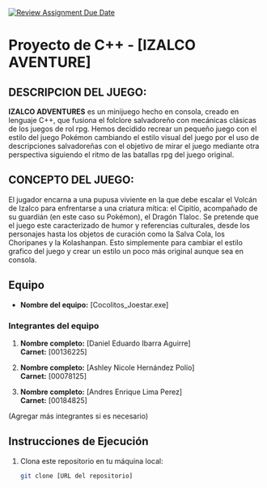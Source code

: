 [![Review Assignment Due Date](https://classroom.github.com/assets/deadline-readme-button-22041afd0340ce965d47ae6ef1cefeee28c7c493a6346c4f15d667ab976d596c.svg)](https://classroom.github.com/a/mi1WNrHU)
# Proyecto de C++ - [IZALCO AVENTURE]

## DESCRIPCION DEL JUEGO:

**IZALCO ADVENTURES** es un minijuego hecho en consola, creado en lenguaje C++, que fusiona el folclore salvadoreño con mecánicas clásicas de los juegos de rol rpg. Hemos decidido recrear un pequeño juego con el estilo del juego Pokémon cambiando el estilo visual del juego por el uso de descripciones salvadoreñas con el objetivo de mirar el juego mediante otra perspectiva siguiendo el ritmo de las batallas rpg del juego original. 

## CONCEPTO DEL JUEGO:
El jugador encarna a una pupusa viviente en la que debe escalar el Volcán de Izalco para enfrentarse a una criatura mítica: el Cipitío, acompañado de su guardián (en este caso su Pokémon), el Dragón Tlaloc.
Se pretende que el juego este caracterizado de humor y referencias culturales, desde los personajes hasta los objetos de curación como la Salva Cola, los Choripanes y la Kolashanpan. Esto simplemente para cambiar el estilo grafico del juego y crear un estilo un poco más original aunque sea en consola.

## Equipo

- **Nombre del equipo:** [Cocolitos_Joestar.exe]

### Integrantes del equipo

1. **Nombre completo:** [Daniel Eduardo Ibarra Aguirre]  
   **Carnet:** [00136225]

2. **Nombre completo:** [Ashley Nicole Hernández Polío]  
   **Carnet:** [00078125]

3. **Nombre completo:** [Andres Enrique Lima Perez]  
   **Carnet:** [00184825]

(Agregar más integrantes si es necesario)

## Instrucciones de Ejecución

1. Clona este repositorio en tu máquina local:
   ```bash
   git clone [URL del repositorio]
